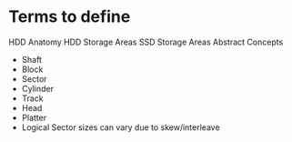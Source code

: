 
# Terms to define
HDD Anatomy
HDD Storage Areas
SSD Storage Areas
Abstract Concepts

- Shaft
- Block
- Sector
- Cylinder
- Track
- Head
- Platter
- Logical Sector sizes can vary due to skew/interleave
